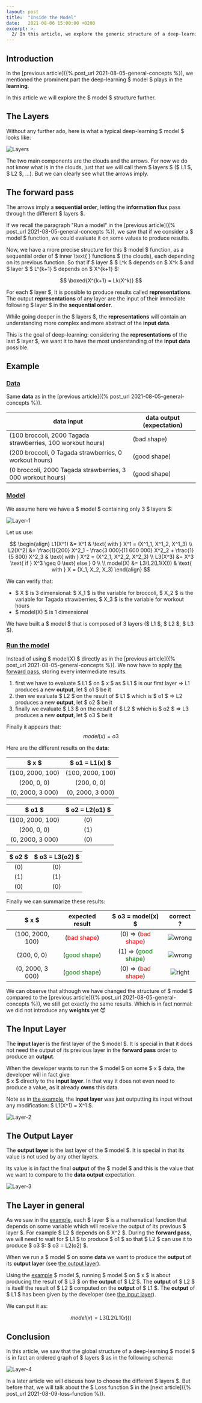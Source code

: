 ```yaml
---
layout: post
title:  "Inside the Model"
date:   2021-08-06 15:00:00 +0200
excerpt: >-
  2/ In this article, we explore the generic structure of a deep-learning model.
---
```


## Introduction

In the [previous article]({% post_url 2021-08-05-general-concepts %}), we mentioned the prominent part the 
deep-learning $ model $ plays in the **learning**. 

In this article we will explore the $ model $ structure further. 

## The Layers

Without any further ado, here is what a typical deep-learning $ model $ looks like: 

![Layers](/_assets/images/model/Layers.png)

The two main components are the clouds and the arrows. For now we do not know what is in the clouds, just that we 
will call them $ layers $ ($ L1 $, $ L2 $, ...).
But we can clearly see what the arrows imply. 

## The forward pass 

The arrows imply a **sequential order**, letting the **information flux** pass through the different $ layers $. 

If we recall the paragraph "Run a model" in the 
[previous article]({% post_url 2021-08-05-general-concepts %}), we saw that if we consider a $ model $ function, 
we could evaluate it on some values to produce results. 

Now, we have a more precise structure for this $ model $ function, as a sequential order of 
$ inner \text{ } functions $ (the clouds), 
each depending on its previous function. So that if $ layer $ $ L^k $ depends on $ X^k $ and $ layer $ $ L^{k+1} $ 
depends on $ X^{k+1} $:

$$ 
\boxed{X^{k+1} = Lk(X^k)}
$$

For each $ layer $, it is possible to produce results called **representations**. 
The output **representations** of any layer are the input of their immediate following $ layer $ 
in the **sequential order**.

While going deeper in the $ layers $, the **representations** will contain an understanding more complex and more abstract 
of the **input data**. 

This is the goal of deep-learning: considering the **representations** of the last $ layer $, we want it to have 
the most understanding of the **input data** possible.

## Example

### <span style="text-decoration:underline"> Data </span>

Same **data** as in the [previous article]({% post_url 2021-08-05-general-concepts %}).

| data input | data output (expectation) |
| ---------------- | ----- |
| (100 broccoli, 2000 Tagada strawberries, 100 workout hours) | (bad shape)  |
| (200 broccoli,  0 Tagada strawberries, 0 workout hours)     | (good shape) |
| (0 broccoli, 2000 Tagada strawberries, 3 000 workout hours) | (good shape) |

### <span style="text-decoration:underline"> Model </span> 

We assume here we have a $ model $ containing only 3 $ layers $: 

![Layer-1](/_assets/images/model/Layer-1.png)

Let us use: 

$$
\begin{align}
    L1(X^1)  &= X^1 & \text{ with } X^1 = (X^1_1, X^1_2, X^1_3) \\
    L2(X^2)  &= \frac{1}{200} X^2_1 - \frac{3 000}{11 600 000}  X^2_2 + 
        \frac{1}{5 800} X^2_3 & \text{ with } X^2 = (X^2_1, X^2_2, X^2_3) \\
    L3(X^3)  &= X^3 \text{ if } X^3 \geq 0 \text{ else } 0 \\ \\
    model(X) &= L3(L2(L1(X))) & \text{ with } X = (X_1, X_2, X_3) 
\end{align}
$$

We can verify that:
- $ X $ is 3 dimensional: $ X_1 $ is the variable for broccoli, $ X_2 $ is the variable for Tagada strawberries, 
$ X_3 $ is the variable for workout hours
- $ model(X) $ is 1 dimensional

We have built a $ model $ that is composed of 3 layers ($ L1 $, $ L2 $, $ L3 $).

### <span style="text-decoration:underline"> Run the model </span>

Instead of using $ model(X) $ directly as in the [previous article]({% post_url 2021-08-05-general-concepts %}).
We now have to apply [the forward pass](#the-forward-pass), storing every intermediate results.

1. first we have to evaluate $ L1 $ on $ x $ as $ L1 $ is our first layer => L1 produces a new **output**, 
let $ o1 $ be it
2. then we evaluate $ L2 $ on the result of $ L1 $ which is $ o1 $ => L2 produces a new **output**, 
let $ o2 $ be it
3. finally we evaluate $ L3 $ on the result of $ L2 $ which is $ o2 $ => L3 produces a new **output**, 
let $ o3 $ be it

Finally it appears that: 
$$ 
model(x) = o3 
$$

Here are the different results on the **data**:

| $ x $              | $ o1 = L1(x) $   |
| :----------------: | :--------------: |
| (100, 2000, 100)   | (100, 2000, 100) |
| (200,  0, 0)       | (200,  0, 0)     |
| (0, 2000, 3 000)   | (0, 2000, 3 000) |

| $ o1 $             | $ o2 = L2(o1) $ |
| :----------------: | :-------------: |
| (100, 2000, 100)   | (0)             |
| (200,  0, 0)       | (1)             |
| (0, 2000, 3 000)   | (0)             |

| $ o2 $ | $ o3 = L3(o2) $ |
| :----: | :-------------: |
| (0)    | (0)             |
| (1)    | (1)             |
| (0)    | (0)             |

Finally we can summarize these results:

| $ x $ | expected result | $ o3 = model(x) $ | correct ? |
| :----------------: | :-----: | :----: | :---: |
| (100, 2000, 100) | (<span style="color:red">bad shape</span>)    | (0) => (<span style="color:red">bad shape</span>)    | ![wrong](/_assets/images/general/right.png) |
| (200,  0, 0)     | (<span style="color:green">good shape</span>) | (1) => (<span style="color:green">good shape</span>) | ![wrong](/_assets/images/general/right.png) |
| (0, 2000, 3 000) | (<span style="color:green">good shape</span>) | (0) => (<span style="color:red">bad shape</span>)    | ![right](/_assets/images/general/wrong.png) |

We can observe that although we have changed the structure of $ model $ compared to the
[previous article]({% post_url 2021-08-05-general-concepts %}), we still get exactly the same results. 
Which is in fact normal: we did not introduce any **weights** yet :smiling_imp:

## The Input Layer

The **input layer** is the first layer of the $ model $. It is special in that it does not need the 
output of its previous layer in the **forward pass** order to produce an **output**.

When the developer wants to run the $ model $ on some $ x $ data, the developer will in fact give  
$ x $ directly to the **input layer**. In that way it does not even need to produce a value, 
as it already **owns** this data.

Note as in [the example](#example), the **input layer** was just outputting its input without any modification: 
$ L1(X^1) = X^1 $.

![Layer-2](/_assets/images/model/Layer-2.png)

## The Output Layer 

The **output layer** is the last layer of the $ model $. It is special in that its value is not used 
by any other layers. 

Its value is in fact the final **output** of the $ model $ and this is the value that we want to compare 
to the **data output** expectation. 

![Layer-3](/_assets/images/model/Layer-3.png)

## The Layer in general

As we saw in the [example](#example), each $ layer $ is a mathematical function that depends on 
some variable which will receive the output of its previous $ layer $. 
For example $ L2 $ depends on $ X^2 $. During the **forward pass**, we will need to wait for $ L1 $ to 
 produce $ o1 $ so that $ L2 $ can use it to produce $ o3 $: $ o3 = L2(o2) $.

When we run a $ model $ on some **data** we want to produce the **output** of its **output layer** 
(see [the output layer](#the-output-layer)). 

Using the [example](#example) $ model $, running $ model $ on $ x $ is about producing the 
result of $ L3 $ on the **output** of $ L2 $. The **output** of $ L2 $ is itself the result of 
$ L2 $ computed on the **output** of $ L1 $. The **output** of $ L1 $ has been given by the 
developer (see [the input layer](#the-input-layer)).

We can put it as: 

$$ 
model(x) = L3(L2(L1(x))) 
$$

## Conclusion

In this article, we saw that the global structure of a deep-learning $ model $ is in fact an ordered graph 
of $ layers $ as in the following schema: 

![Layer-4](/_assets/images/model/Layer-4.png)

In a later article we will discuss how to choose the different $ layers $. But before that, we will talk about the 
$ Loss function $ in the [next article]({% post_url 2021-08-09-loss-function %}).
